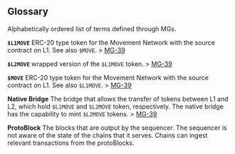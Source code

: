 ## Glossary

Alphabetically ordered list of terms defined through MGs.

**`$L1MOVE`**
ERC-20 type token for the Movement Network with the source contract on L1. See also `$MOVE`. > [MG-39](./MG/mg-39/README.md)

**`$L2MOVE`**
wrapped version of the `$L1MOVE` token. > [MG-39](./MG/mg-39/README.md)

**`$MOVE`**
ERC-20 type token for the Movement Network with the source contract on L1. See also `$L1MOVE`. > [MG-39](./MG/mg-39/README.md)

**Native Bridge**
The bridge that allows the transfer of tokens between L1 and L2, which hold `$L1MOVE` and `$L2MOVE` token, respectively. The native bridge has the capability to mint `$L2MOVE` tokens. > [MG-39](./MG/mg-39/README.md)

**ProtoBlock**
The blocks that are output by the sequencer. The sequencer is not aware of the state of the chains that it serves. Chains can ingest relevant transactions from the protoBlocks.

